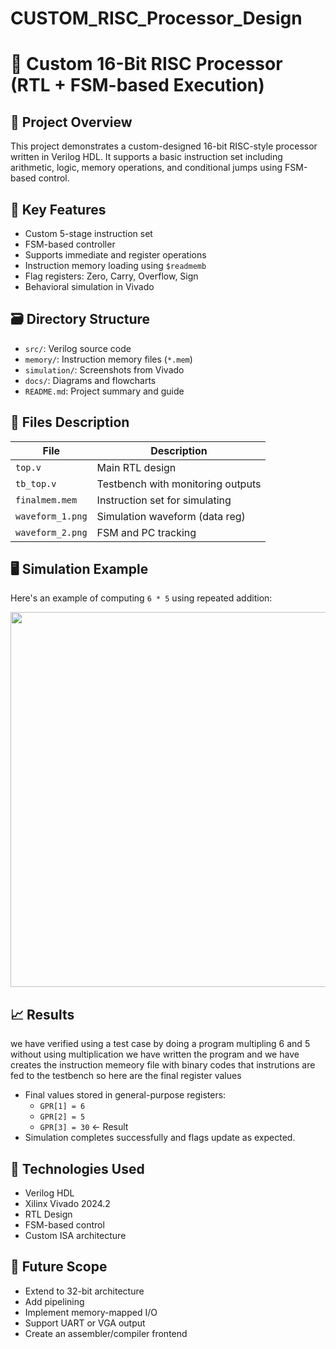 # CUSTOM_RISC_Processor_Design
# 🔧 Custom 16-Bit RISC Processor (RTL + FSM-based Execution)

## 🚀 Project Overview
This project demonstrates a custom-designed 16-bit RISC-style processor written in Verilog HDL. It supports a basic instruction set including arithmetic, logic, memory operations, and conditional jumps using FSM-based control.

## 🧠 Key Features
- Custom 5-stage instruction set
- FSM-based controller
- Supports immediate and register operations
- Instruction memory loading using `$readmemb`
- Flag registers: Zero, Carry, Overflow, Sign
- Behavioral simulation in Vivado

## 🗃️ Directory Structure
- `src/`: Verilog source code
- `memory/`: Instruction memory files (`*.mem`)
- `simulation/`: Screenshots from Vivado
- `docs/`: Diagrams and flowcharts
- `README.md`: Project summary and guide

## 📂 Files Description
| File            | Description                          |
|-----------------|--------------------------------------|
| `top.v`         | Main RTL design                      |
| `tb_top.v`      | Testbench with monitoring outputs    |
| `finalmem.mem`  | Instruction set for simulating       |
| `waveform_1.png`| Simulation waveform (data reg)       |
| `waveform_2.png`| FSM and PC tracking                  |

## 🖥️ Simulation Example
Here's an example of computing `6 * 5` using repeated addition:

<img src="E:\waveformout.png" width="600">

## 📈 Results
we have verified using a test case by doing a program 
multipling 6 and 5 without using multiplication
we have written the program and we have creates the instruction memeory file with binary codes 
that instrutions are fed to the testbench 
so here are the final register values
- Final values stored in general-purpose registers:
  - `GPR[1] = 6`
  - `GPR[2] = 5`
  - `GPR[3] = 30` ← Result
- Simulation completes successfully and flags update as expected.

## 📌 Technologies Used
- Verilog HDL
- Xilinx Vivado 2024.2
- RTL Design
- FSM-based control
- Custom ISA architecture

## 🧠 Future Scope
- Extend to 32-bit architecture
- Add pipelining
- Implement memory-mapped I/O
- Support UART or VGA output
- Create an assembler/compiler frontend


















